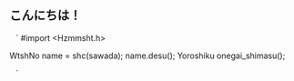 ## こんにちは！

 ` ` ` 
 #import <Hzmmsht.h>

 WtshNo name = shc(sawada);
 name.desu();
 Yoroshiku onegai_shimasu();

  ` ` ` 
